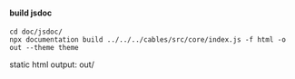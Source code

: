 #### build jsdoc

```
cd doc/jsdoc/
npx documentation build ../../../cables/src/core/index.js -f html -o out --theme theme
```
static html output: out/

